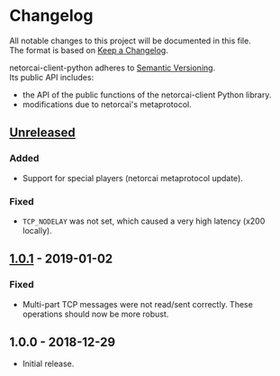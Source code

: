 # Changelog
All notable changes to this project will be documented in this file.  
The format is based on [Keep a Changelog][changelog].

netorcai-client-python adheres to [Semantic Versioning][semver].  
Its public API includes:
- the API of the public functions of the netorcai-client Python library.
- modifications due to netorcai's metaprotocol.

[//]: =========================================================================
## [Unreleased]
### Added
- Support for special players (netorcai metaprotocol update).

### Fixed
- `TCP_NODELAY` was not set, which caused a very high latency (x200 locally).

[//]: =========================================================================
## [1.0.1] - 2019-01-02
### Fixed
- Multi-part TCP messages were not read/sent correctly.
  These operations should now be more robust.

[//]: =========================================================================
## 1.0.0 - 2018-12-29
- Initial release.

[//]: =========================================================================
[changelog]: http://keepachangelog.com/en/1.0.0/
[semver]: http://semver.org/spec/v2.0.0.html

[Unreleased]: https://github.com/netorcai/netorcai-client-python/compare/v1.0.1...master
[1.0.1]: https://github.com/netorcai/netorcai-client-python/compare/v1.0.0...v1.0.1
